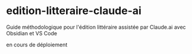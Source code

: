 # edition-litteraire-claude-ai
Guide méthodologique pour l'édition littéraire assistée par Claude.ai avec Obsidian et VS Code


en cours de déploiement